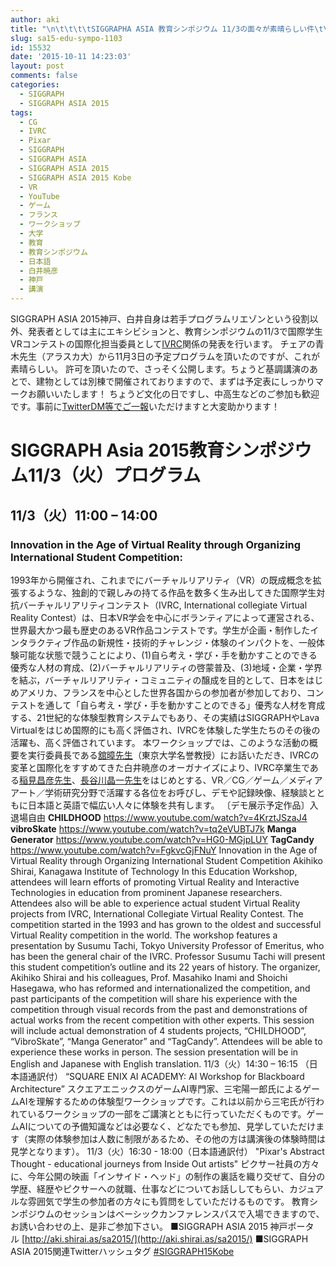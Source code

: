 ```yaml
---
author: aki
title: "\n\t\t\t\tSIGGRAPHA ASIA 教育シンポジウム 11/3の面々が素晴らしい件\t\t"
slug: sa15-edu-sympo-1103
id: 15532
date: '2015-10-11 14:23:03'
layout: post
comments: false
categories:
  - SIGGRAPH
  - SIGGRAPH ASIA 2015
tags:
  - CG
  - IVRC
  - Pixar
  - SIGGRAPH
  - SIGGRAPH ASIA
  - SIGGRAPH ASIA 2015
  - SIGGRAPH ASIA 2015 Kobe
  - VR
  - YouTube
  - ゲーム
  - フランス
  - ワークショップ
  - 大学
  - 教育
  - 教育シンポジウム
  - 日本語
  - 白井暁彦
  - 神戸
  - 講演
---
```


SIGGRAPH ASIA 2015神戸、白井自身は若手プログラムリエゾンという役割以外、発表者としては主にエキシビションと、教育シンポジウムの11/3で国際学生VRコンテストの国際化担当委員として[IVRC](http://ivrc.net/)関係の発表を行います。 チェアの青木先生（アラスカ大）から11月3日の予定プログラムを頂いたのですが、これが素晴らしい。 許可を頂いたので、さっそく公開します。ちょうど基調講演のあとで、建物としては別棟で開催されておりますので、まずは予定表にしっかりマークお願いいたします！ ちょうど文化の日ですし、中高生などのご参加も歓迎です。事前に[TwitterDM等でご一報](https://twitter.com/o_ob)いただけますと大変助かります！

# SIGGRAPH Asia 2015教育シンポジウム11/3（火）プログラム

## 11/3（火）11:00 – 14:00

### Innovation in the Age of Virtual Reality through Organizing International Student Competition:

1993年から開催され、これまでにバーチャルリアリティ（VR）の既成概念を拡張するような、独創的で親しみの持てる作品を数多く生み出してきた国際学生対抗バーチャルリアリティコンテスト（IVRC, International collegiate Virtual Reality Contest）は、日本VR学会を中心にボランティアによって運営される、世界最大かつ最も歴史のあるVR作品コンテストです。学生が企画・制作したインタラクティブ作品の新規性・技術的チャレンジ・体験のインパクトを、一般体験可能な状態で競うことにより、(1)自ら考え・学び・手を動かすことのできる優秀な人材の育成、(2)バーチャルリアリティの啓蒙普及、(3)地域・企業・学界を結ぶ，バーチャルリアリティ・コミュニティの醸成を目的として、日本をはじめアメリカ、フランスを中心とした世界各国からの参加者が参加しており、コンテストを通して「自ら考え・学び・手を動かすことのできる」優秀な人材を育成する、21世紀的な体験型教育システムでもあり、その実績はSIGGRAPHやLava Virtualをはじめ国際的にも高く評価され、IVRCを体験した学生たちのその後の活躍も、高く評価されています。 本ワークショップでは、このような活動の概要を実行委員長である[舘暲先生](https://ja.wikipedia.org/wiki/%E8%88%98%E6%9A%B2)（東京大学名誉教授）にお話いただき、IVRCの変革と国際化をすすめてきた白井暁彦のオーガナイズにより、IVRC卒業生である[稲見昌彦先生](https://ja.wikipedia.org/wiki/%E7%A8%B2%E8%A6%8B%E6%98%8C%E5%BD%A6)、[長谷川晶一先生](http://haselab.net/)をはじめとする、VR／CG／ゲーム／メディアアート／学術研究分野で活躍する各位をお呼びし、デモや記録映像、経験談とともに日本語と英語で幅広い人々に体験を共有します。 〔デモ展示予定作品〕入退場自由 **CHILDHOOD** https://www.youtube.com/watch?v=4KrztJSzaJ4 **vibroSkate** https://www.youtube.com/watch?v=tq2eVUBTJ7k **Manga Generator** https://www.youtube.com/watch?v=HG0-MGjpLUY **TagCandy** https://www.youtube.com/watch?v=FgkvcGjFNuY Innovation in the Age of Virtual Reality through Organizing International Student Competition Akihiko Shirai, Kanagawa Institute of Technology In this Education Workshop, attendees will learn efforts of promoting Virtual Reality and Interactive Technologies in education from prominent Japanese researchers. Attendees also will be able to experience actual student Virtual Reality projects from IVRC, International Collegiate Virtual Reality Contest. The competition started in the 1993 and has grown to the oldest and successful Virtual Reality competition in the world. The workshop features a presentation by Susumu Tachi, Tokyo University Professor of Emeritus, who has been the general chair of the IVRC. Professor Susumu Tachi will present this student competition’s outline and its 22 years of history. The organizer, Akihiko Shirai and his colleagues, Prof. Masahiko Inami and Shoichi Hasegawa, who has reformed and internationalized the competition, and past participants of the competition will share his experience with the competition through visual records from the past and demonstrations of actual works from the recent competition with other experts. This session will include actual demonstration of 4 students projects, “CHILDHOOD”, “VibroSkate”, “Manga Generator” and “TagCandy”. Attendees will be able to experience these works in person. The session presentation will be in English and Japanese with English translation. 11/3（火）14:30 – 16:15 （日本語通訳付） “SQUARE ENIX AI ACADEMY: AI Workshop for Blackboard Architecture” スクエアエニックスのゲームAI専門家、三宅陽一郎氏によるゲームAIを理解するための体験型ワークショップです。これは以前から三宅氏が行われているワークショップの一部をご講演とともに行っていただくものです。ゲームAIについての予備知識などは必要なく、どなたでも参加、見学していただけます（実際の体験参加は人数に制限があるため、その他の方は講演後の体験時間は見学となります）。 11/3（火）16:30 - 18:00（日本語通訳付） "Pixar's Abstract Thought - educational journeys from Inside Out artists" ピクサー社員の方々に、今年公開の映画「インサイド・ヘッド」の制作の裏話を織り交ぜて、自分の学歴、経歴やピクサーへの就職、仕事などについてお話ししてもらい、カジュアルな雰囲気で学生の参加者の方々にも質問をしていただけるものです。 教育シンポジウムのセッションはベーシックカンファレンスパスで入場できますので、お誘い合わせの上、是非ご参加下さい。 ■SIGGRAPH ASIA 2015 神戸ポータル [http://aki.shirai.as/sa2015/](http://aki.shirai.as/sa2015/) ■SIGGRAPH ASIA 2015関連Twitterハッシュタグ [#SIGGRAPH15Kobe](https://twitter.com/search?f=tweets&q=%23SIGGRAPH15Kobe&src=typd)